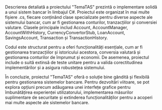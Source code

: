 Descrierea detaliată a proiectului "TemaTAS" prezintă o implementare solidă a unui sistem bancar în limbajul C#. 
Proiectul este organizat în mai multe fișiere .cs, fiecare conținând clase specializate pentru diverse aspecte ale sistemului bancar, cum ar fi gestionarea conturilor, tranzacțiilor și conversiei valutare. 
Clasele principale includ Account, AccountManager, AccountWithHistory, CurrencyConvertorStub, LoanAccount, SavingsAccount, Transaction și TransactionHistory.

Codul este structurat pentru a oferi funcționalități esențiale, cum ar fi gestionarea tranzacțiilor și istoricului acestora, conversia valutară și gestionarea conturilor de împrumut și economii. 
De asemenea, proiectul include o suită extinsă de teste unitare pentru a valida corectitudinea implementărilor și a asigura robustețea sistemului.

În concluzie, proiectul "TemaTAS" oferă o soluție bine gândită și flexibilă pentru gestionarea sistemelor bancare. 
Pentru dezvoltări viitoare, se pot explora opțiuni precum adăugarea unei interfețe grafice pentru îmbunătățirea experienței utilizatorului, implementarea măsurilor suplimentare de securitate și extinderea 
funcționalităților pentru a acoperi mai multe aspecte ale sistemelor bancare.

